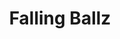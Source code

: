 ---
layout: post
title:  "Falling Ballz"
description: "A recreation of the game by KetchApp"
href: "https://staplecactus764.github.io/Falling-Ballz/"
---